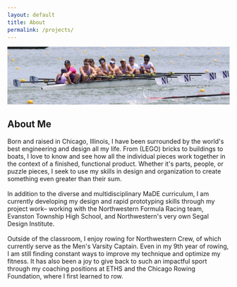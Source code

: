 ```yaml
---
layout: default
title: About
permalink: /projects/
---
```


<!-- ABOUT PAGE -->
<section id="about" class="about-page">
  <!-- Full-width banner image -->
  <div class="about-banner">
    <img src="/images/about.JPG" alt="About Me Banner">
  </div>

  <!-- Personal statement section -->
  <div class="about-content">
    <h2>About Me</h2>
    <p>
      Born and raised in Chicago, Illinois, I have been surrounded by the world's best engineering and design all my life. From (LEGO) bricks to buildings to boats, I love to know and see how all the individual pieces work together in the context of a finished, functional product. Whether it's parts, people, or puzzle pieces, I seek to use my skills in design and organization to create something even greater than their sum. <br> <br>
      In addition to the diverse and multidisciplinary MaDE curriculum, I am currently developing my design and rapid prototyping skills through my project work– working with the Northwestern Formula Racing team, Evanston Township High School, and Northwestern's very own Segal Design Institute.
      <br> <br>
      Outside of the classroom, I enjoy rowing for Northwestern Crew, of which currently serve as the Men's Varsity Captain. Even in my 9th year of rowing, I am still finding constant ways to improve my technique and optimize my fitness. It has also been a joy to give back to such an impactful sport through my coaching positions at ETHS and the Chicago Rowing Foundation, where I first learned to row. 
    </p>
  </div>
</section>